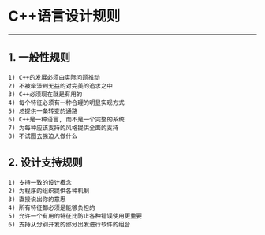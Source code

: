 # **C++语言设计规则** #
*** 


## **1. 一般性规则** ##
    1) C++的发展必须由实际问题推动
    2) 不被牵涉到无益的对完美的追求之中
    3) C++必须现在就是有用的
    4) 每个特征必须有一种合理的明显实现方式 
    5) 总提供一条转变的通路
    6) C++是一种语言, 而不是一个完整的系统
    7) 为每种应该支持的风格提供全面的支持 
    8) 不试图去强迫人做什么 


## **2. 设计支持规则** ##
    1) 支持一致的设计概念
    2) 为程序的组织提供各种机制
    3) 直接说出你的意思
    4) 所有特征都必须是能够负担的
    5) 允许一个有用的特征比防止各种错误使用更重要
    6) 支持从分别开发的部分出发进行软件的组合
